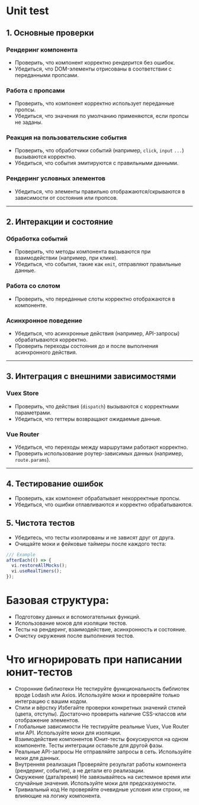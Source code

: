 # Unit test

## 1. Основные проверки

### Рендеринг компонента

- Проверить, что компонент корректно рендерится без ошибок.
- Убедиться, что DOM-элементы отрисованы в соответствии с переданными пропсами.

### Работа с пропсами

- Проверить, что компонент корректно использует переданные пропсы.
- Убедиться, что значения по умолчанию применяются, если пропсы не заданы.

### Реакция на пользовательские события

- Проверить, что обработчики событий (например, `click`, `input` `...`) вызываются корректно.
- Убедиться, что события эмитируются с правильными данными.

### Рендеринг условных элементов

- Убедиться, что элементы правильно отображаются/скрываются в зависимости от состояния или пропсов.

---

## 2. Интеракции и состояние

### Обработка событий

- Проверить, что методы компонента вызываются при взаимодействии (например, при клике).
- Убедиться, что события, такие как `emit`, отправляют правильные данные.

### Работа со слотом

- Проверить, что переданные слоты корректно отображаются в компоненте.

### Асинхронное поведение

- Убедиться, что асинхронные действия (например, API-запросы) обрабатываются корректно.
- Проверить переходы состояния до и после выполнения асинхронного действия.

---

## 3. Интеграция с внешними зависимостями

### Vuex Store

- Проверить, что действия (`dispatch`) вызываются с корректными параметрами.
- Убедиться, что геттеры возвращают ожидаемые данные.

### Vue Router

- Убедиться, что переходы между маршрутами работают корректно.
- Проверить использование роутер-зависимых данных (например, `route.params`).

---

## 4. Тестирование ошибок

- Проверить, как компонент обрабатывает некорректные пропсы.
- Убедиться, что ошибки отлавливаются и корректно обрабатываются.


## 5. Чистота тестов

- Убедитесь, что тесты изолированы и не зависят друг от друга.
- Очищайте моки и фейковые таймеры после каждого теста:
```javascript
/// Example
afterEach(() => {
  vi.restoreAllMocks();
  vi.useRealTimers();
});
```

# Базовая структура:
 - Подготовку данных и вспомогательных функций.
 - Использование моков для изоляции тестов.
 - Тесты на рендеринг, взаимодействие, асинхронность и состояние.
 - Очистку окружения после выполнения тестов.


# Что игнорировать при написании юнит-тестов
* Сторонние библиотеки
Не тестируйте функциональность библиотек вроде Lodash или Axios. Используйте моки и проверяйте только интеграцию с вашим кодом.
* Стили и вёрстку
Избегайте проверки конкретных значений стилей (цвета, отступы). Достаточно проверить наличие CSS-классов или отображение элементов.
* Глобальные зависимости
Не тестируйте реальные Vuex, Vue Router или API. Используйте моки для изоляции.
* Взаимодействие компонентов
Юнит-тесты фокусируются на одном компоненте. Тесты интеграции оставьте для другой фазы.
* Реальные API-запросы
Не отправляйте запросы в сеть. Используйте моки для данных.
* Внутренняя реализация
Проверяйте результат работы компонента (рендеринг, события), а не детали его реализации.
* Окружение (дата/время)
Не завязывайтесь на системное время или случайные значения. Используйте моки для предсказуемости.
* Тривиальный код
Не проверяйте очевидные условия или строки, не влияющие на логику компонента.
